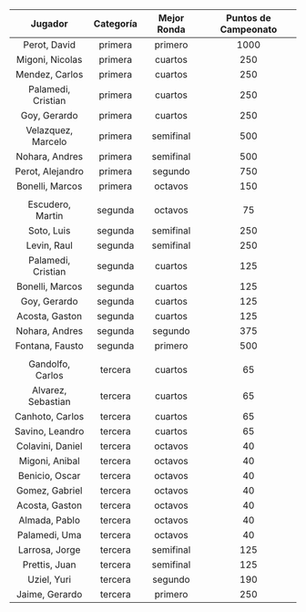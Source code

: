 |      Jugador       |  Categoría  |  Mejor Ronda  |  Puntos de Campeonato  |
|:------------------:|:-----------:|:-------------:|:----------------------:|
|    Perot, David    |   primera   |    primero    |          1000          |
|  Migoni, Nicolas   |   primera   |    cuartos    |          250           |
|   Mendez, Carlos   |   primera   |    cuartos    |          250           |
| Palamedi, Cristian |   primera   |    cuartos    |          250           |
|    Goy, Gerardo    |   primera   |    cuartos    |          250           |
| Velazquez, Marcelo |   primera   |   semifinal   |          500           |
|   Nohara, Andres   |   primera   |   semifinal   |          500           |
|  Perot, Alejandro  |   primera   |    segundo    |          750           |
|  Bonelli, Marcos   |   primera   |    octavos    |          150           |
|                    |             |               |                        |
|  Escudero, Martin  |   segunda   |    octavos    |           75           |
|     Soto, Luis     |   segunda   |   semifinal   |          250           |
|    Levin, Raul     |   segunda   |   semifinal   |          250           |
| Palamedi, Cristian |   segunda   |    cuartos    |          125           |
|  Bonelli, Marcos   |   segunda   |    cuartos    |          125           |
|    Goy, Gerardo    |   segunda   |    cuartos    |          125           |
|   Acosta, Gaston   |   segunda   |    cuartos    |          125           |
|   Nohara, Andres   |   segunda   |    segundo    |          375           |
|  Fontana, Fausto   |   segunda   |    primero    |          500           |
|                    |             |               |                        |
|  Gandolfo, Carlos  |   tercera   |    cuartos    |           65           |
| Alvarez, Sebastian |   tercera   |    cuartos    |           65           |
|  Canhoto, Carlos   |   tercera   |    cuartos    |           65           |
|  Savino, Leandro   |   tercera   |    cuartos    |           65           |
|  Colavini, Daniel  |   tercera   |    octavos    |           40           |
|   Migoni, Anibal   |   tercera   |    octavos    |           40           |
|   Benicio, Oscar   |   tercera   |    octavos    |           40           |
|   Gomez, Gabriel   |   tercera   |    octavos    |           40           |
|   Acosta, Gaston   |   tercera   |    octavos    |           40           |
|   Almada, Pablo    |   tercera   |    octavos    |           40           |
|   Palamedi, Uma    |   tercera   |    octavos    |           40           |
|   Larrosa, Jorge   |   tercera   |   semifinal   |          125           |
|   Prettis, Juan    |   tercera   |   semifinal   |          125           |
|    Uziel, Yuri     |   tercera   |    segundo    |          190           |
|   Jaime, Gerardo   |   tercera   |    primero    |          250           |